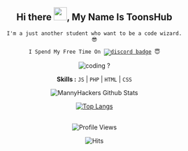 <div align="center">
<h2>Hi there <img src="https://i.postimg.cc/bJnChYnj/Hi-Emoji.gif" width="30px">, My Name Is ToonsHub</h2>

<div align="center" width="50">

<code>I'm a just another student who want to be a code wizard. 😎</code>

<code>I Spend My Free Time On [![discord badge](https://img.shields.io/badge/-Discord-white?style=flat&logo=discord)](https://discord.gg/2mPFKykW4j)</a> 😇</code>

<img src="https://i.postimg.cc/15sWkQ5L/Coding.gif" alt="coding ?">

<b>Skills :</b> <code>JS</code> | <code>PHP</code> | <code>HTML</code> | <code>CSS</code>

![MannyHackers Github Stats](https://github-readme-stats.vercel.app/api?username=ToonsHub&theme=blue-green&show_icons=true)

[![Top Langs](https://github-readme-stats.vercel.app/api/top-langs/?username=ToonsHub&layout=compact)](https://github.com/MannyHackers/GithubProfile)

<br><img src="https://gpvc.arturio.dev/ToonsHub" alt="Profile Views">

![Hits](https://hits.seeyoufarm.com/api/count/incr/badge.svg?url=https://github.com/ToonsHub)

</div>

